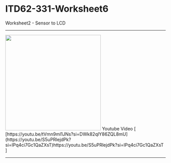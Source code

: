 # ITD62-331-Worksheet6
Worksheet2 - Sensor to LCD
<hr>
<img src="C:\Users\ASUS TUF\Pictures\Screenshots\Screenshot 2023-11-17 214344.png"" width="auto" height="300">
Youtube Video [ [https://youtu.be/tVmn9ml1JNs?si=DWk82qlY86ZQL8mU](https://youtu.be/S5uPRlejdPk?si=IPq4ci7Gc1QaZXsT)https://youtu.be/S5uPRlejdPk?si=IPq4ci7Gc1QaZXsT ]
<hr>
